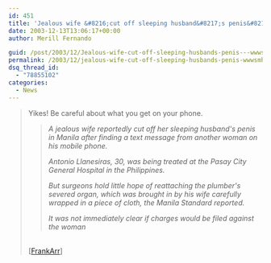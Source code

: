 ```yaml
---
id: 451
title: 'Jealous wife &#8216;cut off sleeping husband&#8217;s penis&#8217; &#8211; www.smh.com.au'
date: 2003-12-13T13:06:17+00:00
author: Merill Fernando

guid: /post/2003/12/Jealous-wife-cut-off-sleeping-husbands-penis---wwwsmhcomau.aspx
permalink: /2003/12/jealous-wife-cut-off-sleeping-husbands-penis-wwwsmhcomau/
dsq_thread_id:
  - "78855102"
categories:
  - News
---
```

<body xmlns="http://www.w3.org/1999/xhtml">
    <div class="Section1">
        <blockquote style='margin-top:5.0pt;margin-bottom:5.0pt'> 
        <p>
            Yikes! Be careful about what you get on your phone.
        </p>
        <blockquote style='margin-top:5.0pt;margin-right:0in;margin-bottom:5.0pt'> 
        <p>
            <em><i>A jealous wife reportedly cut off her sleeping husband's penis in Manila after
            finding a text message from another woman on his mobile phone.</i></em>
        </p>
        <p>
            <em><i>Antonio Llanesiras, 30, was being treated at the Pasay City General Hospital
            in the Philippines.</i></em>
        </p>
        <p>
            <em><i>But surgeons hold little hope of reattaching the plumber's severed organ, which
            was brought in by his wife carefully wrapped in a piece of cloth, the Manila Standard
            reported.</i></em>
        </p>
        <p>
            <em><i>It was not immediately clear if charges would be filed against the woman</i></em>
        </p>
        </blockquote> 
        <p class="MsoNormal">
            <br />
            [<a href="http://www.smh.com.au/articles/2003/12/12/1071125649044.html">FrankArr</a>]
        </p>
        </blockquote>
    </div>
</body>